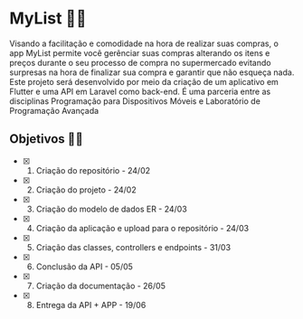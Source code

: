 # MyList 📲✨
Visando a facilitação e comodidade na hora de realizar suas compras, o app MyList permite você gerênciar suas compras alterando os itens e preços durante o seu processo de compra no supermercado evitando surpresas na hora de finalizar sua compra e garantir que não esqueça nada. Este projeto será desenvolvido por meio da criação de um aplicativo em Flutter e uma API em Laravel como back-end. É uma parceria entre as disciplinas Programação para Dispositivos Móveis e Laboratório de Programação Avançada

## Objetivos 📃✅
- [x] 1. Criação do repositório - 24/02
- [x] 2. Criação do projeto - 24/02
- [x] 3. Criação do modelo de dados ER - 24/03
- [x] 4. Criação da aplicação e upload para o repositório - 24/03
- [x] 5. Criação das classes, controllers e endpoints - 31/03
- [x] 6. Conclusão da API - 05/05
- [x] 7. Criação da documentação - 26/05
- [x] 8. Entrega da API + APP - 19/06
